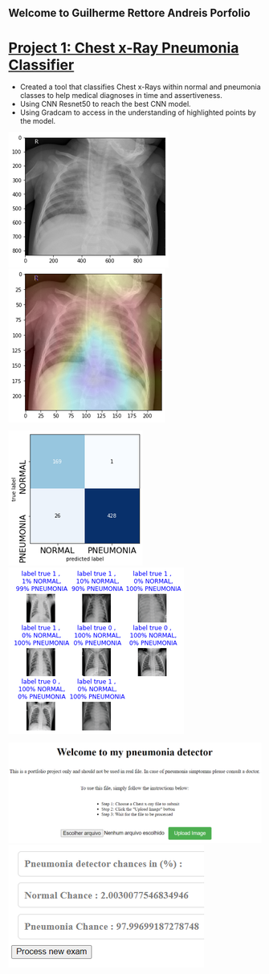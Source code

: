 ## Welcome to Guilherme Rettore Andreis Porfolio

# [Project 1: Chest x-Ray Pneumonia Classifier](https://github.com/Guiandreis/pneumonia_detection)

- Created a tool that classifies Chest x-Rays within normal and pneumonia classes to help medical diagnoses in time and assertiveness. 
- Using CNN Resnet50 to reach the best CNN model.
- Using Gradcam to access in the understanding of highlighted points by the model.

![Original image](/images_read_me/cheast_image1.png)
![Gradcam over image](/images_read_me/gradcam_heatmap1.PNG)

![confusion matrix ](/images_read_me/confusion_matrix3.png)
![batch_result](/images_read_me/batch_result_final.png)


![flask_api](/images_read_me/flask_api.PNG)
![results_api](/images_read_me/results_api.PNG)
